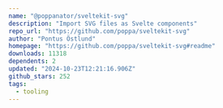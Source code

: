 ```yaml
---
name: "@poppanator/sveltekit-svg"
description: "Import SVG files as Svelte components"
repo_url: "https://github.com/poppa/sveltekit-svg"
author: "Pontus Östlund"
homepage: "https://github.com/poppa/sveltekit-svg#readme"
downloads: 11318
dependents: 2
updated: "2024-10-23T12:21:16.906Z"
github_stars: 252
tags: 
  - tooling
---
```


